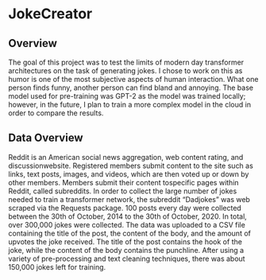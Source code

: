 # JokeCreator


## Overview
The goal of this project was to test the limits of modern day transformer architectures on the task of generating jokes. I chose to work on this as humor is one of the most subjective aspects of human interaction. What one person finds funny, another person can find bland and annoying. The base model used for pre-training was GPT-2 as the model was trained locally; however, in the future, I plan to train a more complex model in the cloud in order to compare the results. 

## Data Overview
Reddit is an American social news aggregation, web content rating, and discussionwebsite. Registered members submit content to the site such as links, text posts, images, and videos, which are then voted up or down by other members. Members submit their content tospecific pages within Reddit, called subreddits. In order to collect the large number of jokes needed to train a transformer network, the subreddit “Dadjokes” was web scraped via the Requests package. 100 posts every day were collected between the 30th of October, 2014 to the 30th of October, 2020. In total, over 300,000 jokes were collected. The data was uploaded to a CSV file containing the title of the post, the content of the body, and the amount of upvotes the joke received. The title of the post contains the hook of the joke, while the content of the body
contains the punchline. After using a variety of pre-processing and text cleaning techniques, there was about 150,000 jokes left for training.


